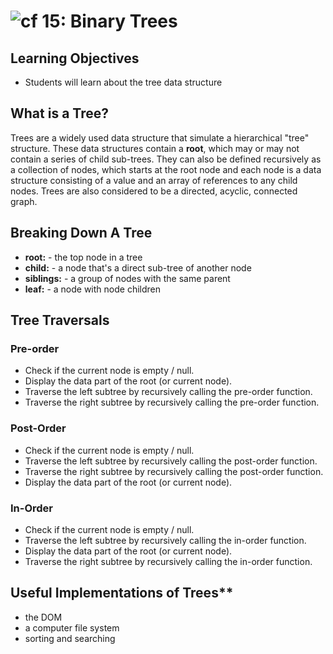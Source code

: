 ![cf](http://i.imgur.com/7v5ASc8.png) 15: Binary Trees
===

## Learning Objectives
* Students will learn about the tree data structure

## What is a Tree?

Trees are a widely used data structure that simulate a hierarchical "tree"
structure. These data structures contain a **root**, which may or may not
contain a series of child sub-trees. They can also be defined recursively as a
collection of nodes, which starts at the root node and each node is a data
structure consisting of a value and an array of references to any child nodes.
Trees are also considered to be a directed, acyclic, connected graph.

## Breaking Down A Tree
  * **root:** - the top node in a tree
  * **child:** - a node that's a direct sub-tree of another node
  * **siblings:** - a group of nodes with the same parent
  * **leaf:** - a node with node children

## Tree Traversals
### Pre-order
* Check if the current node is empty / null.
* Display the data part of the root (or current node).
* Traverse the left subtree by recursively calling the pre-order function.
* Traverse the right subtree by recursively calling the pre-order function.

### Post-Order
* Check if the current node is empty / null.
* Traverse the left subtree by recursively calling the post-order function.
* Traverse the right subtree by recursively calling the post-order function.
* Display the data part of the root (or current node).

### In-Order
* Check if the current node is empty / null.
* Traverse the left subtree by recursively calling the in-order function.
* Display the data part of the root (or current node).
* Traverse the right subtree by recursively calling the in-order function.

## Useful Implementations of Trees**
  * the DOM
  * a computer file system
  * sorting and searching
